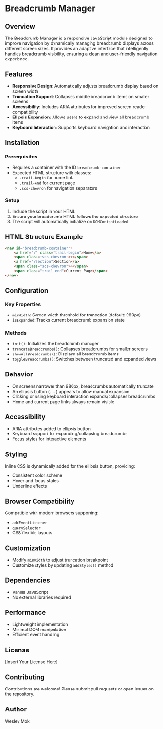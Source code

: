 # Breadcrumb Manager

## Overview

The Breadcrumb Manager is a responsive JavaScript module designed to improve navigation by dynamically managing breadcrumb displays across different screen sizes. It provides an adaptive interface that intelligently handles breadcrumb visibility, ensuring a clean and user-friendly navigation experience.

## Features

- **Responsive Design**: Automatically adjusts breadcrumb display based on screen width
- **Truncation Support**: Collapses middle breadcrumb items on smaller screens
- **Accessibility**: Includes ARIA attributes for improved screen reader compatibility
- **Ellipsis Expansion**: Allows users to expand and view all breadcrumb items
- **Keyboard Interaction**: Supports keyboard navigation and interaction

## Installation

### Prerequisites
- Requires a container with the ID `breadcrumb-container`
- Expected HTML structure with classes:
  - `.trail-begin` for home link
  - `.trail-end` for current page
  - `.scs-chevron` for navigation separators

### Setup
1. Include the script in your HTML
2. Ensure your breadcrumb HTML follows the expected structure
3. The script will automatically initialize on `DOMContentLoaded`

## HTML Structure Example
```html
<nav id="breadcrumb-container">
    <a href="/" class="trail-begin">Home</a>
    <span class="scs-chevron">›</span>
    <a href="/section">Section</a>
    <span class="scs-chevron">›</span>
    <span class="trail-end">Current Page</span>
</nav>
```

## Configuration

### Key Properties
- `minWidth`: Screen width threshold for truncation (default: 980px)
- `isExpanded`: Tracks current breadcrumb expansion state

### Methods
- `init()`: Initializes the breadcrumb manager
- `truncateBreadcrumbs()`: Collapses breadcrumbs for smaller screens
- `showAllBreadcrumbs()`: Displays all breadcrumb items
- `toggleBreadcrumbs()`: Switches between truncated and expanded views

## Behavior
- On screens narrower than 980px, breadcrumbs automatically truncate
- An ellipsis button (`...`) appears to allow manual expansion
- Clicking or using keyboard interaction expands/collapses breadcrumbs
- Home and current page links always remain visible

## Accessibility
- ARIA attributes added to ellipsis button
- Keyboard support for expanding/collapsing breadcrumbs
- Focus styles for interactive elements

## Styling
Inline CSS is dynamically added for the ellipsis button, providing:
- Consistent color scheme
- Hover and focus states
- Underline effects

## Browser Compatibility
Compatible with modern browsers supporting:
- `addEventListener`
- `querySelector`
- CSS flexible layouts

## Customization
- Modify `minWidth` to adjust truncation breakpoint
- Customize styles by updating `addStyles()` method

## Dependencies
- Vanilla JavaScript
- No external libraries required

## Performance
- Lightweight implementation
- Minimal DOM manipulation
- Efficient event handling

## License
[Insert Your License Here]

## Contributing
Contributions are welcome! Please submit pull requests or open issues on the repository.

## Author
Wesley Mok
```
